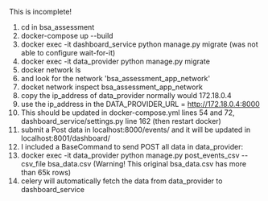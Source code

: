This is incomplete!

1. cd in bsa_assessment
2. docker-compose up --build
3. docker exec -it dashboard_service python manage.py migrate (was not able to configure wait-for-it)
4. docker exec -it data_provider python manage.py migrate
5. docker network ls
6. and look for the network 'bsa_assessment_app_network'
7. docket network inspect bsa_assessment_app_network
8. copy the ip_address of data_provider normally would 172.18.0.4
9. use the ip_address in the DATA_PROVIDER_URL = http://172.18.0.4:8000
10. This should be updated in docker-compose.yml lines 54 and 72, dashboard_service/settings.py line 162 (then restart docker)
11. submit a Post data in localhost:8000/events/ and it will be updated in localhost:8001/dashboard/
12. I included a BaseCommand to send POST all data in data_provider:
13.  docker exec -it data_provider python manage.py post_events_csv --csv_file bsa_data.csv (Warning! This original bsa_data.csv has more than 65k rows)
14.  celery will automatically fetch the data from data_provider to dashboard_service
